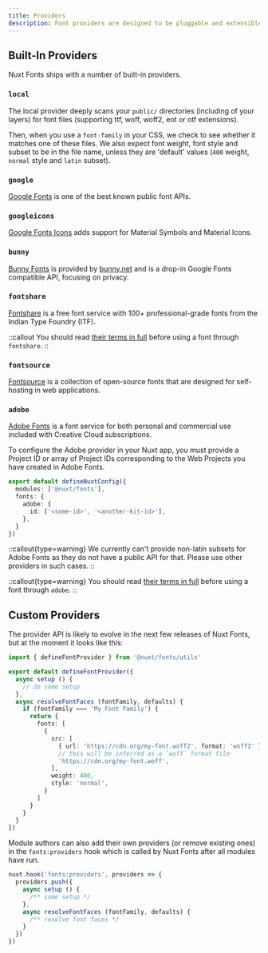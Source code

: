 ```yaml
---
title: Providers
description: Font providers are designed to be pluggable and extensible, so no matter your setup you should be able to use an existing provider or write your own.
---
```


## Built-In Providers

Nuxt Fonts ships with a number of built-in providers.

### `local`

The local provider deeply scans your `public/` directories (including of your layers) for font files (supporting ttf, woff, woff2, eot or otf extensions).

Then, when you use a `font-family` in your CSS, we check to see whether it matches one of these files. We also expect font weight, font style and subset to be in the file name, unless they are 'default' values (`400` weight, `normal` style and `latin` subset).

### `google`

[Google Fonts](https://fonts.google.com/) is one of the best known public font APIs.

### `googleicons`

[Google Fonts Icons](https://fonts.google.com/icons) adds support for Material Symbols and Material Icons.

### `bunny`

[Bunny Fonts](https://fonts.bunny.net/) is provided by [bunny.net](https://bunny.net/) and is a drop-in Google Fonts compatible API, focusing on privacy.

### `fontshare`

[Fontshare](https://www.fontshare.com/) is a free font service with 100+ professional-grade fonts from the Indian Type Foundry (ITF).

::callout
You should read [their terms in full](https://www.fontshare.com/licenses/itf-ffl) before using a font through `fontshare`.
::

### `fontsource`

[Fontsource](https://fontsource.org/docs/getting-started/introduction) is a collection of open-source fonts that are designed for self-hosting in web applications.

### `adobe`

[Adobe Fonts](https://fonts.adobe.com/) is a font service for both personal and commercial use included with Creative Cloud subscriptions.

To configure the Adobe provider in your Nuxt app, you must provide a Project ID or array of Project IDs corresponding to the Web Projects you have created in Adobe Fonts.

```ts
export default defineNuxtConfig({
  modules: ['@nuxt/fonts'],
  fonts: {
    adobe: {
      id: ['<some-id>', '<another-kit-id>'],
    },
  }
})
```

::callout{type=warning}
We currently can't provide non-latin subsets for Adobe Fonts as they do not have a public API for that. Please use other providers in such cases.
::

::callout{type=warning}
You should read [their terms in full](https://www.adobe.com/legal/terms.html) before using a font through `adobe`.
::

## Custom Providers

The provider API is likely to evolve in the next few releases of Nuxt Fonts, but at the moment it looks like this:

```ts
import { defineFontProvider } from '@nuxt/fonts/utils'

export default defineFontProvider({
  async setup () {
    // do some setup
  },
  async resolveFontFaces (fontFamily, defaults) {
    if (fontFamily === 'My Font Family') {
      return {
        fonts: [
          {
            src: [
              { url: 'https://cdn.org/my-font.woff2', format: 'woff2' },
              // this will be inferred as a `woff` format file
              'https://cdn.org/my-font.woff',
            ],
            weight: 400,
            style: 'normal',
          }
        ]
      }
    }
  }
})
```

Module authors can also add their own providers (or remove existing ones) in the `fonts:providers` hook which is called by Nuxt Fonts after all modules have run.

```ts
nuxt.hook('fonts:providers', providers => {
  providers.push({
    async setup () {
      /** some setup */
    },
    async resolveFontFaces (fontFamily, defaults) {
      /** resolve font faces */
    }
  })
})
```
